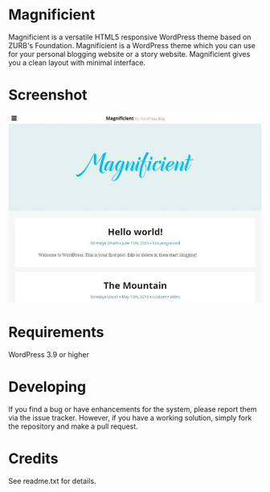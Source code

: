 Magnificient
==========

Magnificient is a versatile HTML5 responsive WordPress theme based on ZURB's Foundation. Magnificient is a WordPress theme which you can use for your personal blogging website or a story website. Magnificient gives you a clean layout with minimal interface.

Screenshot
==========

<img src="https://raw.githubusercontent.com/ghoshnirmalya/Magnificient/master/screenshot.png">

Requirements
============

WordPress 3.9 or higher

Developing
==========

If you find a bug or have enhancements for the system, please report them via the issue tracker. However, if you have a working solution, simply fork the repository and make a pull request.

Credits
=======

See readme.txt for details.
